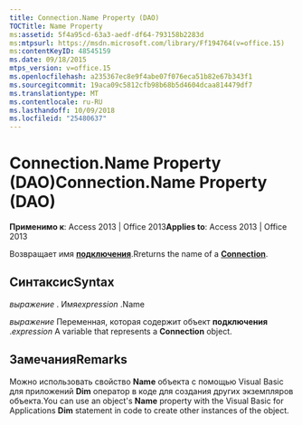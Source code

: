```yaml
---
title: Connection.Name Property (DAO)
TOCTitle: Name Property
ms:assetid: 5f4a95cd-63a3-aedf-df64-793158b2283d
ms:mtpsurl: https://msdn.microsoft.com/library/Ff194764(v=office.15)
ms:contentKeyID: 48545159
ms.date: 09/18/2015
mtps_version: v=office.15
ms.openlocfilehash: a235367ec8e9f4abe07f076eca51b82e67b343f1
ms.sourcegitcommit: 19aca09c5812cfb98b68b5d4604dcaa814479df7
ms.translationtype: MT
ms.contentlocale: ru-RU
ms.lasthandoff: 10/09/2018
ms.locfileid: "25480637"
---
```

# <a name="connectionname-property-dao"></a><span data-ttu-id="d3296-102">Connection.Name Property (DAO)</span><span class="sxs-lookup"><span data-stu-id="d3296-102">Connection.Name Property (DAO)</span></span>


<span data-ttu-id="d3296-103">**Применимо к**: Access 2013 | Office 2013</span><span class="sxs-lookup"><span data-stu-id="d3296-103">**Applies to**: Access 2013 | Office 2013</span></span>

<span data-ttu-id="d3296-104">Возвращает имя **[подключения](connection-object-dao.md)**.</span><span class="sxs-lookup"><span data-stu-id="d3296-104">Rreturns the name of a **[Connection](connection-object-dao.md)**.</span></span>

## <a name="syntax"></a><span data-ttu-id="d3296-105">Синтаксис</span><span class="sxs-lookup"><span data-stu-id="d3296-105">Syntax</span></span>

<span data-ttu-id="d3296-106">*выражение* . Имя</span><span class="sxs-lookup"><span data-stu-id="d3296-106">*expression* .Name</span></span>

<span data-ttu-id="d3296-107">*выражение* Переменная, которая содержит объект **подключения** .</span><span class="sxs-lookup"><span data-stu-id="d3296-107">*expression* A variable that represents a **Connection** object.</span></span>

## <a name="remarks"></a><span data-ttu-id="d3296-108">Замечания</span><span class="sxs-lookup"><span data-stu-id="d3296-108">Remarks</span></span>

<span data-ttu-id="d3296-109">Можно использовать свойство **Name** объекта с помощью Visual Basic для приложений **Dim** оператор в коде для создания других экземпляров объекта.</span><span class="sxs-lookup"><span data-stu-id="d3296-109">You can use an object's **Name** property with the Visual Basic for Applications **Dim** statement in code to create other instances of the object.</span></span>

